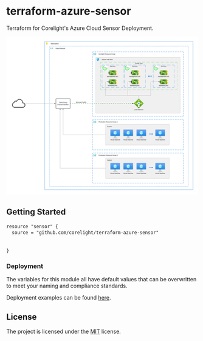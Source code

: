 # terraform-azure-sensor

Terraform for Corelight's Azure Cloud Sensor Deployment.

<img src="docs/overview.svg" alt="overview">

## Getting Started
```hcl
resource "sensor" {
  source = "github.com/corelight/terraform-azure-sensor" 
  
  
}
```

### Deployment

The variables for this module all have default values that can be overwritten
to meet your naming and compliance standards.

Deployment examples can be found [here](examples).

## License

The project is licensed under the [MIT][] license.

[MIT]: LICENSE
